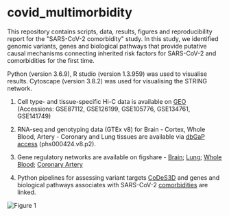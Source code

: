 # covid_multimorbidity

This repository contains scripts, data, results, figures and reproducibility report for the "SARS-CoV-2 comorbidity" study. In this study, we identified genomic variants, genes and biological pathways that provide putative causal mechanisms connecting inherited risk factors for SARS-CoV-2 and comorbidities for the first time.

Python (version 3.6.9), R studio (version 1.3.959) was used to visualise results. Cytoscape (version 3.8.2) was used for visualising the STRING network. 

1. Cell type- and tissue-specific Hi-C data is available on [GEO](https://www.ncbi.nlm.nih.gov/geo/) (Accessions: GSE87112, GSE126199, GSE105776, GSE134761, GSE141749)

2. RNA-seq and genotyping data (GTEx v8) for Brain - Cortex, Whole Blood, Artery - Coronary and Lung tissues are available via [dbGaP access](https://www.ncbi.nlm.nih.gov/projects/gap/cgi-bin/study.cgi?study_id=phs000424.v8.p2) (phs000424.v8.p2).

3. Gene regulatory networks are available on figshare - [Brain](10.6084/m9.figshare.20205641); [Lung](10.6084/m9.figshare.20205644); [Whole  Blood](10.6084/m9.figshare.20205662); [Coronary Artery](10.6084/m9.figshare.20205647)

4. Python pipelines for assessing variant targets [CoDeS3D](https://github.com/rkjaros/codes3d) and genes and biological pathways associates with SARS-CoV-2 [comorbidities](https://github.com/rkjaros/multimorbid3D) are linked. 

![Figure 1](https://user-images.githubusercontent.com/95199776/177059083-b660d3cb-fdd7-4f0d-b012-5a7158b176df.png)


